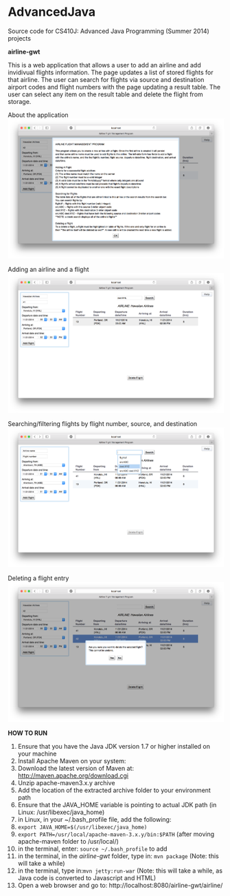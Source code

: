 AdvancedJava
============

Source code for CS410J: Advanced Java Programming (Summer 2014) projects


**airline-gwt** 


This is a web application that allows a user to add an airline and add invidivual flights information. The page updates a list of stored flights for that airline. The user can search for flights via source and destination airport codes and flight numbers with the page updating a result table. The user can select any item on the result table and delete the flight from storage.

About the application ![Alt-text](https://raw.githubusercontent.com/eslaurente/AdvancedJava/master/Screen%20Shot%202014-11-21%20at%205.37.26%20PM.png "About the application")

Adding an airline and a flight ![Adding an airline and a flight](https://github.com/eslaurente/AdvancedJava/blob/master/Screen%20Shot%202014-11-21%20at%205.36.43%20PM.png "Adding an airline and an associated flight")

Searching/filtering flights by flight number, source, and destination ![Alt-text](https://raw.githubusercontent.com/eslaurente/AdvancedJava/master/Screen%20Shot%202014-11-21%20at%205.38.15%20PM.png "Searching/filtering flights by flight number, source, and destination")

Deleting a flight entry ![Alt-text](https://raw.githubusercontent.com/eslaurente/AdvancedJava/master/Screen%20Shot%202014-11-21%20at%205.37.06%20PM.png "Deleting a flight entry")


**HOW TO RUN**

1. Ensure that you have the Java JDK version 1.7 or higher installed on your machine
2. Install Apache Maven on your system:  
  1. Download the latest version of Maven at: http://maven.apache.org/download.cgi
  2. Unzip apache-maven3.x.y archive
  3. Add the location of the extracted archive folder to your environment path
  4. Ensure that the JAVA_HOME variable is pointing to actual JDK path (in Linux: /usr/libexec/java_home)
  5. in Linux, in your ~/.bash_profile file, add the following: 
  6. `export JAVA_HOME=$(/usr/libexec/java_home)`
  7. `export PATH=/usr/local/apache-maven-3.x.y/bin:$PATH` (after moving apache-maven folder to /usr/local/)
  8. in the terminal, enter: `source ~/.bash_profile` to add
3. in the terminal, in the *airline-gwt* folder, type in: `mvn package` (Note: this will take a while)
4. in the terminal, type in:`mvn jetty:run-war` (Note: this will take a while, as Java code is converted to Javascript and HTML)
5. Open a web browser and go to: http://localhost:8080/airline-gwt/airline/

  

